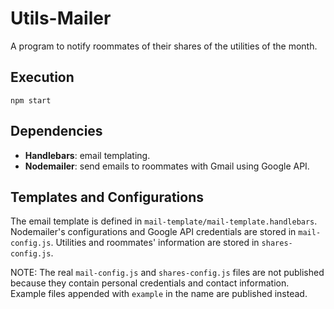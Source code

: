 # Utils-Mailer

A program to notify roommates of their shares of the utilities of the month.

## Execution

```npm start```

## Dependencies

- **Handlebars**: email templating.
- **Nodemailer**: send emails to roommates with Gmail using Google API.

## Templates and Configurations

The email template is defined in `mail-template/mail-template.handlebars`. Nodemailer's configurations and Google API credentials are stored in `mail-config.js`. Utilities and roommates' information are stored in `shares-config.js`.

NOTE: The real `mail-config.js` and `shares-config.js` files are not published because they contain personal credentials and contact information. Example files appended with `example` in the name are published instead.
